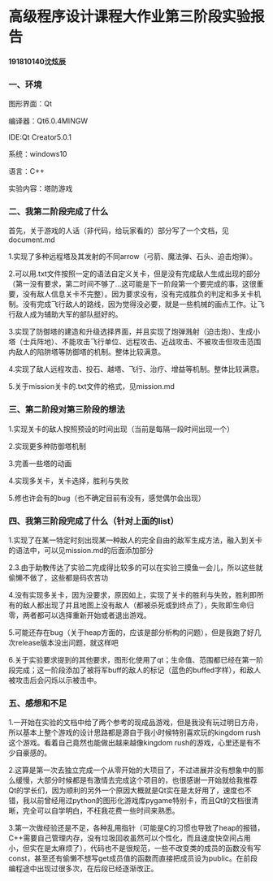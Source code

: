 # 高级程序设计课程大作业第三阶段实验报告

#### 191810140沈炫辰

### 一、环境

图形界面：Qt

编译器：Qt6.0.4MINGW

IDE:Qt Creator5.0.1

系统：windows10

语言：C++

实验内容：塔防游戏

### 二、我第二阶段完成了什么

首先，关于游戏的人话（非代码，给玩家看的）部分写了一个文档，见document.md

1.实现了多种远程塔及其发射的不同arrow（弓箭、魔法弹、石头、迫击炮弹）。

2.可以用.txt文件按照一定的语法自定义关卡，但是没有完成敌人生成出现的部分（第一没有要求，第二时间不够了...这可能是下一阶段第一个要完成的事，这很重要，没有敌人信息关卡不完整）。因为要求没有，没有完成胜负的判定和多关卡机制。没有完成飞行敌人的路线，因为觉得没必要，就是一些机械的画点工作。让飞行敌人成为辅助大军的部队挺好的。

3.实现了防御塔的建造和升级选择界面，并且实现了炮弹溅射（迫击炮）、生成小塔（士兵阵地）、不能攻击飞行单位、远程攻击、近战攻击、不被攻击但攻击范围内敌人的陷阱塔等防御塔的机制。整体比较满意。

4.实现了敌人远程攻击、投石、越塔、飞行、治疗、增益等机制。整体比较满意。

5.关于mission关卡的.txt文件的格式，见mission.md

### 三、第二阶段对第三阶段的想法

1.实现关卡的敌人按照预设的时间出现（当前是每隔一段时间出现一个）

2.实现更多种防御塔机制

3.完善一些塔的动画

4.实现多关卡，关卡选择，胜利与失败

5.修也许会有的bug（也不确定目前有没有，感觉偶尔会出现）

### 四、我第三阶段完成了什么（针对上面的list）

1.实现了在某一特定时刻出现某一种敌人的完全自由的敌军生成方法，融入到关卡的语法中，可以见mission.md的后面添加部分

2.3.由于助教传达了实验二完成得比较多的可以在实验三摸鱼一会儿，所以这些就偷懒不做了，这些都是码农苦功

4.没有实现多关卡，因为没要求，原因如上，实现了关卡的胜利与失败，胜利即所有的敌人都出现了并且地图上没有敌人（都被杀死或到终点了），失败即生命归零，两者都可以选择重新开始或者退出游戏。

5.可能还存在bug（关于heap方面的，应该是部分析构的问题），但是我跑了好几次release版本没出问题，就这样吧

6.关于实验要求提到的其他要求，图形化使用了qt；生命值、范围都已经在第一阶段完成；这一阶段添加了被将军buff的敌人的标记（蓝色的buffed字样），和敌人被攻击后会闪烁以示被击中。

### 五、感想和不足

1.一开始在实验的文档中给了两个参考的现成品游戏，但是我没有玩过明日方舟，所以基本上整个游戏的设计思路都是源自于我小时候特别喜欢玩的kingdom rush这个游戏。看着自己竟然也能做出越来越像kingdom rush的游戏，心里还是有不少自豪感的。

2.这算是第一次去独立完成一个从零开始的大项目了，不过进展并没有想象中的那么缓慢，大部分时候都是有激情去完成这个项目的，也很感谢一开始就给我推荐Qt的学长们，因为顺利的另外一个原因大概就是Qt实在是太好用了，速度也不错，我以前曾经用过python的图形化游戏库pygame特别卡，而且Qt的文档很清晰，完全可以自学明白，不枉我花费一些时间来熟悉。

3.第一次做经验还是不足，各种乱用指针（可能是C的习惯也导致了heap的报错，C++需要自己管理内存，没有垃圾回收虽然可以个性化，而且速度快空间占用小，但实在是太麻烦了），代码也不是很规范，一些不改变类的成员的函数没有写const，甚至还有偷懒不想写get成员值的函数而直接把成员设为public。在前段编程途中出现过很多次，在后段已经逐渐改正。

